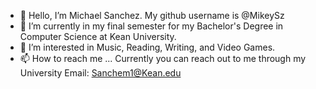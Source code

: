 - 👋 Hello, I’m Michael Sanchez. My github username is @MikeySz 
- 🌱 I’m currently in my final semester for my Bachelor's Degree in Computer Science at Kean University.
- 👀 I’m interested in Music, Reading, Writing, and Video Games.
- 📫 How to reach me ... Currently you can reach out to me through my University Email: Sanchem1@Kean.edu


<!---
MikeySz/MikeySz is a ✨ special ✨ repository because its `README.md` (this file) appears on your GitHub profile.
You can click the Preview link to take a look at your changes.
--->
